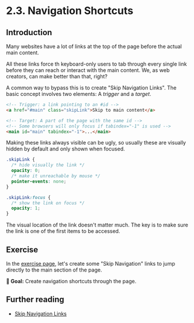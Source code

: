 # 2.3. Navigation Shortcuts

## Introduction

Many websites have a lot of links at the top of the page before the actual main content.

All these links force th keyboard-only users to tab through every single link before they can reach or interact with the main content. We, as web creators, can make better than that, right?

A common way to bypass this is to create "Skip Navigation Links". The basic concept involves two elements: A _trigger_ and a _target_.

```html
<!-- Trigger: a link pointing to an #id -->
<a href="#main" class="skipLink">Skip to main content</a>

<!-- Target: A part of the page with the same id -->
<!-- Some browsers will only focus if tabindex="-1" is used -->
<main id="main" tabindex="-1">...</main>
```

Making these links always visible can be ugly, so usually these are visually hidden by default and only shown when focused.

```css
.skipLink {
  /* hide visually the link */
  opacity: 0;
  /* make it unreachable by mouse */
  pointer-events: none;
}

.skipLink:focus {
  /* show the link on focus */
  opacity: 1;
}
```

The visual location of the link doesn't matter much. The key is to make sure the link is one of the first items to be accessed.

## Exercise

In the [exercise page](../exercises/2.3.html),
let's create some "Skip Navigation" links to jump directly to the main section of the page.

**🎯 Goal:** Create navigation shortcuts through the page.

## Further reading

- [Skip Navigation Links](https://webaim.org/techniques/skipnav/)
